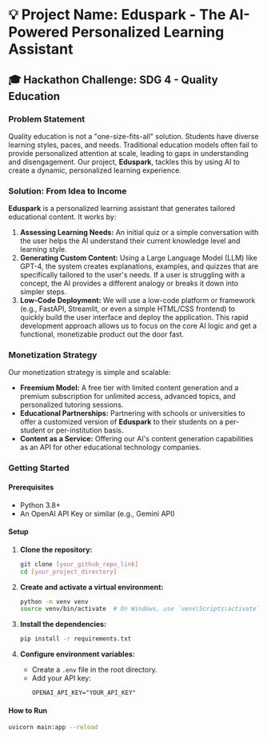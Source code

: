 # 💡 Project Name: Eduspark - The AI-Powered Personalized Learning Assistant

## 🎓 Hackathon Challenge: SDG 4 - Quality Education

### **Problem Statement**
Quality education is not a "one-size-fits-all" solution. Students have diverse learning styles, paces, and needs. Traditional education models often fail to provide personalized attention at scale, leading to gaps in understanding and disengagement. Our project, **Eduspark**, tackles this by using AI to create a dynamic, personalized learning experience.



### **Solution: From Idea to Income**
**Eduspark** is a personalized learning assistant that generates tailored educational content. It works by:

1.  **Assessing Learning Needs:** An initial quiz or a simple conversation with the user helps the AI understand their current knowledge level and learning style.
2.  **Generating Custom Content:** Using a Large Language Model (LLM) like GPT-4, the system creates explanations, examples, and quizzes that are specifically tailored to the user's needs. If a user is struggling with a concept, the AI provides a different analogy or breaks it down into simpler steps.
3.  **Low-Code Deployment:** We will use a low-code platform or framework (e.g., FastAPI, Streamlit, or even a simple HTML/CSS frontend) to quickly build the user interface and deploy the application. This rapid development approach allows us to focus on the core AI logic and get a functional, monetizable product out the door fast.

### **Monetization Strategy**
Our monetization strategy is simple and scalable:

* **Freemium Model:** A free tier with limited content generation and a premium subscription for unlimited access, advanced topics, and personalized tutoring sessions.
* **Educational Partnerships:** Partnering with schools or universities to offer a customized version of **Eduspark** to their students on a per-student or per-institution basis.
* **Content as a Service:** Offering our AI's content generation capabilities as an API for other educational technology companies.

### **Getting Started**

#### **Prerequisites**
* Python 3.8+
* An OpenAI API Key or similar (e.g., Gemini API)

#### **Setup**
1.  **Clone the repository:**
    ```bash
    git clone [your_github_repo_link]
    cd [your_project_directory]
    ```

2.  **Create and activate a virtual environment:**
    ```bash
    python -m venv venv
    source venv/bin/activate  # On Windows, use `venv\Scripts\activate`
    ```

3.  **Install the dependencies:**
    ```bash
    pip install -r requirements.txt
    ```

4.  **Configure environment variables:**
    * Create a `.env` file in the root directory.
    * Add your API key:
        ```
        OPENAI_API_KEY="YOUR_API_KEY"
        ```

#### **How to Run**
```bash
uvicorn main:app --reload